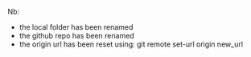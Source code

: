 

Nb: 
- the local folder has been renamed 
- the github repo has been renamed
- the origin url has been reset using: git remote set-url origin new_url